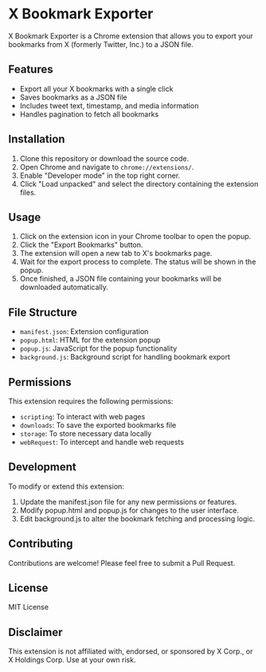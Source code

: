# X Bookmark Exporter

X Bookmark Exporter is a Chrome extension that allows you to export your bookmarks from X (formerly Twitter, Inc.) to a JSON file.

## Features

- Export all your X bookmarks with a single click
- Saves bookmarks as a JSON file
- Includes tweet text, timestamp, and media information
- Handles pagination to fetch all bookmarks

## Installation

1. Clone this repository or download the source code.
2. Open Chrome and navigate to `chrome://extensions/`.
3. Enable "Developer mode" in the top right corner.
4. Click "Load unpacked" and select the directory containing the extension files.

## Usage

1. Click on the extension icon in your Chrome toolbar to open the popup.
2. Click the "Export Bookmarks" button.
3. The extension will open a new tab to X's bookmarks page.
4. Wait for the export process to complete. The status will be shown in the popup.
5. Once finished, a JSON file containing your bookmarks will be downloaded automatically.

## File Structure

- `manifest.json`: Extension configuration
- `popup.html`: HTML for the extension popup
- `popup.js`: JavaScript for the popup functionality
- `background.js`: Background script for handling bookmark export

## Permissions

This extension requires the following permissions:

- `scripting`: To interact with web pages
- `downloads`: To save the exported bookmarks file
- `storage`: To store necessary data locally
- `webRequest`: To intercept and handle web requests

## Development

To modify or extend this extension:

1. Update the manifest.json file for any new permissions or features.
2. Modify popup.html and popup.js for changes to the user interface.
3. Edit background.js to alter the bookmark fetching and processing logic.

## Contributing

Contributions are welcome! Please feel free to submit a Pull Request.

## License

MIT License

## Disclaimer

This extension is not affiliated with, endorsed, or sponsored by X Corp., or X Holdings Corp. Use at your own risk.
